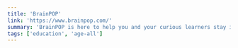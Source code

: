 ```yaml
---
title: 'BrainPOP'
link: 'https://www.brainpop.com/'
summary: 'BrainPOP is here to help you and your curious learners stay informed and on-track with free access during school closures.'
tags: ['education', 'age-all']
---
```


